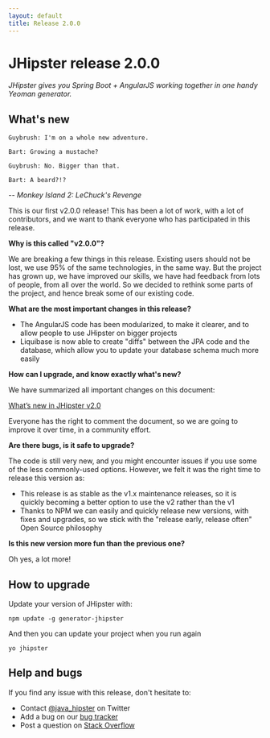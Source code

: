 ```yaml
---
layout: default
title: Release 2.0.0
---
```


JHipster release 2.0.0
==================

*JHipster gives you Spring Boot + AngularJS working together in one handy Yeoman generator.*

What's new
----------

```
Guybrush: I'm on a whole new adventure.
```

```
Bart: Growing a mustache?
```

```
Guybrush: No. Bigger than that.
```

```
Bart: A beard?!?
```

_-- Monkey Island 2: LeChuck's Revenge_

This is our first v2.0.0 release! This has been a lot of work, with a lot of contributors, and we want to thank everyone who has participated in this release.

__Why is this called "v2.0.0"?__

We are breaking a few things in this release. Existing users should not be lost, we use 95% of the same technologies, in the same way. But the project has grown up, we have improved our skills, we have had feedback from lots of people, from all over the world. So we decided to rethink some parts of the project, and hence break some of our existing code.

__What are the most important changes in this release?__

- The AngularJS code has been modularized, to make it clearer, and to allow people to use JHipster on bigger projects
- Liquibase is now able to create "diffs" between the JPA code and the database, which allow you to update your database schema much more easily

__How can I upgrade, and know exactly what's new?__

We have summarized all important changes on this document:

[What’s new in JHipster v2.0](https://docs.google.com/document/d/16oIpeEyb-qkPjM_bVQ4zX-dlibyH5_21fTrdQllGiwM/edit?usp=sharing)

Everyone has the right to comment the document, so we are going to improve it over time, in a community effort.

__Are there bugs, is it safe to upgrade?__

The code is still very new, and you might encounter issues if you use some of the less commonly-used options. However, we felt it was the right time to release this version as:

- This release is as stable as the v1.x maintenance releases, so it is quickly becoming a better option to use the v2 rather than the v1
- Thanks to NPM we can easily and quickly release new versions, with fixes and upgrades, so we stick with the "release early, release often" Open Source philosophy

__Is this new version more fun than the previous one?__

Oh yes, a lot more!

How to upgrade
------------

Update your version of JHipster with:

```
npm update -g generator-jhipster
```

And then you can update your project when you run again

```
yo jhipster
```

Help and bugs
--------------

If you find any issue with this release, don't hesitate to:

- Contact [@java_hipster](https://twitter.com/java_hipster) on Twitter
- Add a bug on our [bug tracker](https://github.com/jhipster/generator-jhipster/issues?state=open)
- Post a question on [Stack Overflow](http://stackoverflow.com/tags/jhipster/info)
